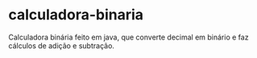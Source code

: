 # calculadora-binaria
Calculadora binária feito em java, que converte decimal em binário e faz cálculos de adição e subtração.
